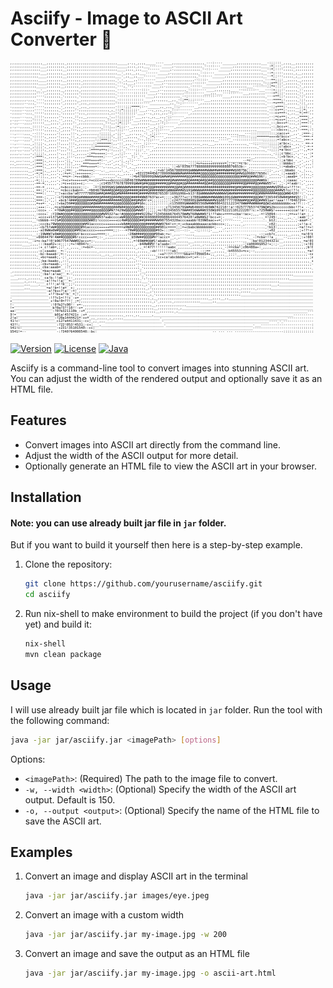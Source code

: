 # **Asciify - Image to ASCII Art Converter 🎨**

![Alt Text](ascii-150.png)


[![Version](https://img.shields.io/badge/version-1.0-brightgreen)](#)
[![License](https://img.shields.io/badge/license-MIT-blue)](LICENSE)
[![Java](https://img.shields.io/badge/built%20with-Java-orange)](#)

Asciify is a command-line tool to convert images into stunning ASCII art. You can adjust the width of the rendered output and optionally save it as an HTML file.

## **Features**
- Convert images into ASCII art directly from the command line.
- Adjust the width of the ASCII output for more detail.
- Optionally generate an HTML file to view the ASCII art in your browser.

## **Installation**

#### Note: you can use already built jar file in `jar` folder.

But if you want to build it yourself then here is a step-by-step example.
1. Clone the repository:
   ```bash
   git clone https://github.com/yourusername/asciify.git
   cd asciify
   ```
2. Run nix-shell to make environment to build the project (if you don't have yet) and build it:
   ```bash
   nix-shell
   mvn clean package
   ```

## **Usage**
I will use already built jar file which is located in `jar` folder.
Run the tool with the following command:
   ```bash
   java -jar jar/asciify.jar <imagePath> [options]
   ```
Options:
  - `<imagePath>`: (Required) The path to the image file to convert.
  - `-w, --width <width>`: (Optional) Specify the width of the ASCII art output. Default is 150.
  - `-o, --output <output>`: (Optional) Specify the name of the HTML file to save the ASCII art.

## **Examples**

1. Convert an image and display ASCII art in the terminal
   ```bash
   java -jar jar/asciify.jar images/eye.jpeg
   ```
2. Convert an image with a custom width
   ```bash
   java -jar jar/asciify.jar my-image.jpg -w 200
   ```
3. Convert an image and save the output as an HTML file
   ```bash
   java -jar jar/asciify.jar my-image.jpg -o ascii-art.html
   ```
